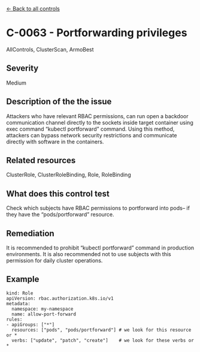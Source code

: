 [← Back to all controls](index.md)

# C-0063 - Portforwarding privileges

AllControls, ClusterScan, ArmoBest

## Severity

Medium

## Description of the the issue

Attackers who have relevant RBAC permissions, can run open a backdoor communication channel directly to the sockets inside target container using exec command “kubectl portforward” command. Using this method, attackers can bypass network security restrictions and communicate directly with software in the containers.

## Related resources

ClusterRole, ClusterRoleBinding, Role, RoleBinding

## What does this control test

Check which subjects have RBAC permissions to portforward into pods– if they have the “pods/portforward” resource.

## Remediation

It is recommended to prohibit “kubectl portforward” command in production environments. It is also recommended not to use subjects with this permission for daily cluster operations.

## Example

```
kind: Role
apiVersion: rbac.authorization.k8s.io/v1
metadata:
  namespace: my-namespace
  name: allow-port-forward
rules:
- apiGroups: ["*"]
  resources: ["pods", "pods/portforward"] # we look for this resource or *
  verbs: ["update", "patch", "create"]	  # we look for these verbs or *
```
